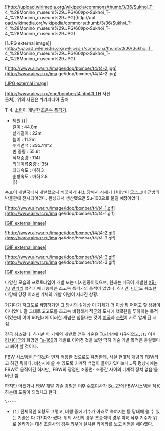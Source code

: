 ![http://upload.wikimedia.org/wikipedia/commons/thumb/3/36/Sukhoi_T-
4_%28Monino_museum%29.JPG/600px-Sukhoi_T-4_%28Monino_museum%29.JPG](http://upl
oad.wikimedia.org/wikipedia/commons/thumb/3/36/Sukhoi_T-
4_%28Monino_museum%29.JPG/600px-Sukhoi_T-4_%28Monino_museum%29.JPG)

[[JPG external
image]](http://upload.wikimedia.org/wikipedia/commons/thumb/3/36/Sukhoi_T-
4_%28Monino_museum%29.JPG/600px-Sukhoi_T-4_%28Monino_museum%29.JPG)

  

![http://www.airwar.ru/image/idop/bomber/t4/t4-2.jpg](http://www.airwar.ru/ima
ge/idop/bomber/t4/t4-2.jpg)

[[JPG external image]](http://www.airwar.ru/image/idop/bomber/t4/t4-2.jpg)

  
[<http://www.airwar.ru/enc/bomber/t4.html#LTH> 사진  
출처], 위의 사진은 위키피디아 출처

T-4. [소련](%EC%86%8C%EB%A0%A8.md)이 개발한
[초음속](%EC%B4%88%EC%9D%8C%EC%86%8D.md)
[폭격기](%ED%8F%AD%EA%B2%A9%EA%B8%B0.md).

  * 제원
{{|  
길이 : 44.0m  
날개길이 : 22m  
높이 : 11.2m  
주익면적 : 295.7m^2  
빈 중량 : 55.6t  
적재중량 : 114t  
최대이륙중량 : 135t  
최대속도 : 마하 3  
순항속도 : 마하 2.8  
|}}

[수호이](%EC%88%98%ED%98%B8%EC%9D%B4.md) 개발국에서 개발했으나 깨끗하게 취소 당해서 시제기 한대만이 모스크바
근방의 박물관에 전시되어있다. 완성돼서 생산됐으면 Su-100으로 불릴 예정이었다.

![http://www.airwar.ru/image/idop/bomber/t4/t4-1.gif](http://www.airwar.ru/ima
ge/idop/bomber/t4/t4-1.gif)

[[GIF external image]](http://www.airwar.ru/image/idop/bomber/t4/t4-1.gif)

  

![http://www.airwar.ru/image/idop/bomber/t4/t4-2.gif](http://www.airwar.ru/ima
ge/idop/bomber/t4/t4-2.gif)

[[GIF external image]](http://www.airwar.ru/image/idop/bomber/t4/t4-2.gif)

  

![http://www.airwar.ru/image/idop/bomber/t4/t4-3.gif](http://www.airwar.ru/ima
ge/idop/bomber/t4/t4-3.gif)

[[GIF external image]](http://www.airwar.ru/image/idop/bomber/t4/t4-3.gif)

다양한 모습의 프로토타입이 개발 또는 디자인중이였으며, 원래는 미국이 개발한 [XB-70](XB-70.md)
[발키리](%EB%B0%9C%ED%82%A4%EB%A6%AC.md) 폭격기에 대응하는 초고속 폭격기의 목적이 있었다. 하지만,
[미군](%EB%AF%B8%EA%B5%B0.md)도 취소한 마당에 당장 이러한 기체의 개발 이념이 사라진 상황.

거기다가 저고도로 비행하기엔 그 당시의 설계상 이 기체가 더 이상 뭐 어쩌고 할 상황이 아니었다. 말 그대로 고고도를 초고속 비행해서 적군의
도시에 핵폭탄을 투하하는 목적이였는데 이미 60년대에 이러한 개념은 힘들다는 것이 [미국](%EB%AF%B8%EA%B5%AD.md)과
[소련](%EC%86%8C%EB%A0%A8.md)이 서로 알게 된 시점.

결국 취소됐다. 하지만 이 기체의 개발로 얻은 기술은 [Tu-144](Tu-144.md)에 사용되었고,`[1]` 이후
[러시아군](%EB%9F%AC%EC%8B%9C%EC%95%84%EA%B5%B0.md)의 희망인
[Tu-160](Tu-160.md)의 개발로 이어진 것을 보면 딱히 기술 개발 목적은 충실했다고 봐야 할 것이다.

[FBW](FBW.md) 시스템을 [F-16](F-16.md)보다 먼저 적용한 것으로도 유명한데, 사실 현대적 개념의 FBW라고
하긴 뭐하다. 비상시에 쓸 수 있도록 기계적 백업이 들어가있다보니...즉 평상시에는 FBW로 움직이긴 하지만, 'FBW의 장점인 조종면-
조종간 사이의 기계적 장치 없음'을 버린 셈.

하지만 어쨌거나 FBW 개발 기술 경험은 이후 [수호이](%EC%88%98%ED%98%B8%EC%9D%B4.md)사가
[Su-27](Su-27.md)에 FBW시스템을 적용하는데 도움이 되었다고 한다.  

  

`\----`

  * `[1]` 전체적인 외형도 그렇고, 비행 중에 기수가 아래로 숙여지는 등 당대에 쓸 수 있는 기술은 다 가져다가 썼다. 위의 사진의 경우 조종석의 경우 이륙 직후 기수가 위로 올라가는 대신 조종사의 경우 외부에 설치된 카메라를 보고 비행을 해야했다.

